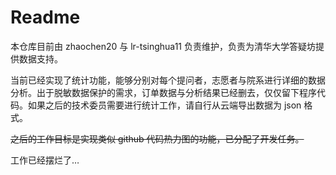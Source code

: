 # Readme

本仓库目前由 zhaochen20 与 lr-tsinghua11 负责维护，负责为清华大学答疑坊提供数据支持。

当前已经实现了统计功能，能够分别对每个提问者，志愿者与院系进行详细的数据分析。出于脱敏数据保护的需求，订单数据与分析结果已经删去，仅仅留下程序代码。如果之后的技术委员需要进行统计工作，请自行从云端导出数据为 json 格式。

~~之后的工作目标是实现类似 github 代码热力图的功能，已分配了开发任务。~~

工作已经摆烂了…